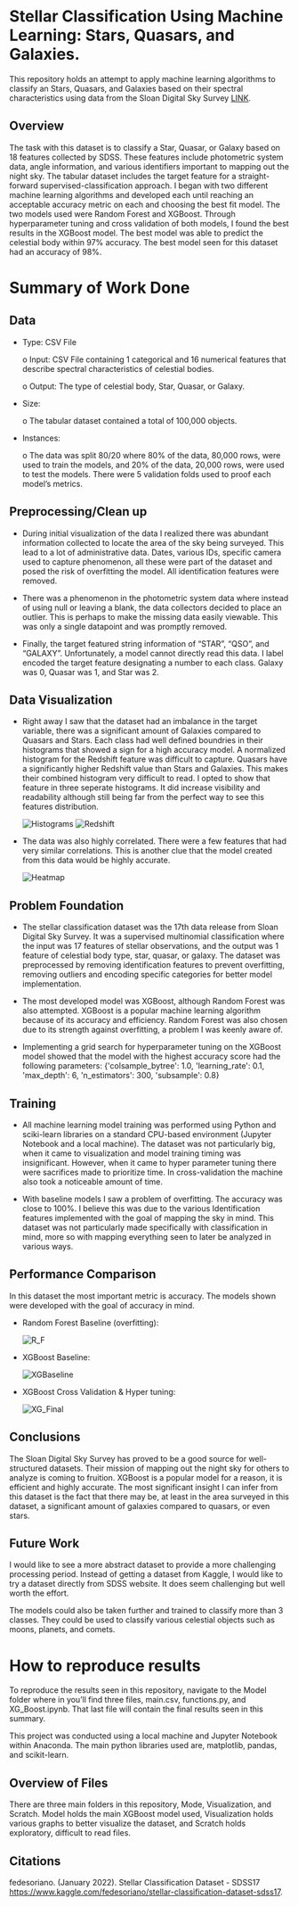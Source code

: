 # Stellar Classification Using Machine Learning: Stars, Quasars, and Galaxies.

This repository holds an attempt to apply machine learning algorithms to classify an Stars, Quasars, and Galaxies based on their spectral characteristics using data from the Sloan Digital Sky Survey [LINK](https://www.kaggle.com/fedesoriano/stellar-classification-dataset-sdss17).


## Overview

The task with this dataset is to classify a Star, Quasar, or Galaxy based on 18 features collected by SDSS. These features include photometric system data, angle information, and various identifiers important to mapping out the night sky. The tabular dataset includes the target feature for a straight-forward supervised-classification approach. I began with two different machine learning algorithms and developed each until reaching an acceptable accuracy metric on each and choosing the best fit model. The two models used were Random Forest and XGBoost. Through hyperparameter tuning and cross validation of both models, I found the best results in the XGBoost model. The best model was able to predict the celestial body within 97% accuracy. The best model seen for this dataset had an accuracy of 98%. 


# Summary of Work Done
## Data

-  Type: CSV File


    o	Input: CSV File containing 1 categorical and 16 numerical features that describe spectral characteristics of celestial bodies.

    o	Output: The type of celestial body, Star, Quasar, or Galaxy.

   
-	Size:

    o	The tabular dataset contained a total of 100,000 objects.
 	
-	Instances:
  
    o	The data was split 80/20 where 80% of the data, 80,000 rows, were used to train the     models, and 20% of the data, 20,000 rows, were used to test the models. There were 5     validation folds used to proof each model’s metrics. 


## Preprocessing/Clean up

- During initial visualization of the data I realized there was abundant information collected to locate the area of the sky being surveyed. This lead to a lot of administrative data. Dates, various IDs, specific camera used to capture phenomenon, all these were part of the dataset and posed the risk of overfitting the model. All identification features were removed.

- There was a phenomenon in the photometric system data where instead of using null or leaving a blank, the data collectors decided to place an outlier. This is perhaps to make the missing data easily viewable. This was only a single datapoint and was promptly removed.

- Finally, the target featured string information of “STAR”, “QSO”, and “GALAXY”. Unfortunately, a model cannot directly read this data. I label encoded the target feature designating a number to each class. Galaxy was 0, Quasar was 1, and Star was 2.

## Data Visualization

- Right away I saw that the dataset had an imbalance in the target variable, there was a significant amount of Galaxies compared to Quasars and Stars. Each class had well defined boundries in their histograms that showed a sign for a high accuracy model. A normalized histogram for the Redshift feature was difficult to capture. Quasars have a significantly higher Redshift value than Stars and Galaxies. This makes their combined histogram very difficult to read. I opted to show that feature in three seperate histograms. It did increase visibility and readability although still being far from the perfect way to see this features distribution. 

  ![Histograms](Visualization/histNorm.png)
  ![Redshift](Visualization/redshift.png)

- The data was also highly correlated. There were a few features that had very similar correlations. This is another clue that the model created from this data would be highly accurate. 

  ![Heatmap](Visualization/heatBetter.png)


## Problem Foundation

- The stellar classification dataset was the 17th data release from Sloan Digital Sky Survey. It was a supervised multinomial classification where the input was 17 features of stellar observations, and the output was 1 feature of celestial body type, star, quasar, or galaxy. The dataset was preprocessed by removing identification features to prevent overfitting, removing outliers and encoding specific categories for better model implementation.

- The most developed model was XGBoost, although Random Forest was also attempted. XGBoost is a popular machine learning algorithm because of its accuracy and efficiency. Random Forest was also chosen due to its strength against overfitting, a problem I was keenly aware of.

- Implementing a grid search for hyperparameter tuning on the XGBoost model showed that the model with the highest accuracy score had the following parameters:  {'colsample_bytree': 1.0, 'learning_rate': 0.1, 'max_depth': 6, 'n_estimators': 300, 'subsample': 0.8}



## Training

- All machine learning model training was performed using Python and sciki-learn libraries on a standard CPU-based environment (Jupyter Notebook and a local machine). The dataset was not particularly big, when it came to visualization and model training timing was insignificant. However, when it came to hyper parameter tuning there were sacrifices made to prioritize time. In cross-validation the machine also took a noticeable amount of time.

- With baseline models I saw a problem of overfitting. The accuracy was close to 100%. I believe this was due to the various Identification features implemented with the goal of mapping the sky in mind. This dataset was not particularly made specifically with classification in mind, more so with mapping everything seen to later be analyzed in various ways.



## Performance Comparison

In this dataset the most important metric is accuracy. The models shown were developed with the goal of accuracy in mind.



- Random Forest Baseline (overfitting):

    ![R_F](Visualization/RandomForestOverfit.png)

- XGBoost Baseline:

    ![XGBaseline](Visualization/XGB_Baseline.png)

- XGBoost Cross Validation & Hyper tuning:

    ![XG_Final](Visualization/XGB_Final.png)


## Conclusions

The Sloan Digital Sky Survey has proved to be a good source for well-structured datasets. Their mission of mapping out the night sky for others to analyze is coming to fruition. XGBoost is a popular model for a reason, it is efficient and highly accurate. The most significant insight I can infer from this dataset is the fact that there may be, at least in the area surveyed in this dataset, a significant amount of galaxies compared to quasars, or even stars.

## Future Work

I would like to see a more abstract dataset to provide a more challenging processing period. Instead of getting a dataset from Kaggle, I would like to try a dataset directly from SDSS website. It does seem challenging but well worth the effort.

The models could also be taken further and trained to classify more than 3 classes. They could be used to classify various celestial objects such as moons, planets, and comets.

# How to reproduce results

To reproduce the results seen in this repository, navigate to the Model folder where in you’ll find three files, main.csv, functions.py, and XG_Boost.ipynb. That last file will contain the final results seen in this summary.

This project was conducted using a local machine and Jupyter Notebook within Anaconda. The main python libraries used are, matplotlib, pandas, and scikit-learn.



## Overview of Files

There are three main folders in this repository, Mode, Visualization, and Scratch. Model holds the main XGBoost model used, Visualization holds various graphs to better visualize the dataset, and Scratch holds exploratory, difficult to read files.





## Citations

fedesoriano. (January 2022). Stellar Classification Dataset - SDSS17 
https://www.kaggle.com/fedesoriano/stellar-classification-dataset-sdss17.
